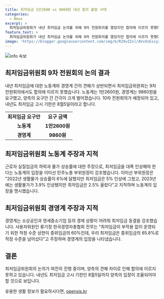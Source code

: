 ```yaml
---
title: 최저임금 1만2600 vs 9860원 내년 합의 불발 사태
categories:
  - News
excerpt: >
  최저임금위원회가 내년 최저임금 논의를 위해 9차 전원회의를 열었지만 합의에 이르지 못했다. 노동계는 1만2600원, 경영계는 9860원을 요구하며 각자 주장했고, 노동계는 물가 상승률과 근로자 실질임금 하락을 강조했다. 한편, 경영계는 최저임금 동결을 주장했고, 양측은 합의에 실패하며 1차 수정안을 내놓았다. 다음 회의는 11일이고, 내년 최저임금 고시 기한은 8월5일이다.
feature_text: >
  최저임금위원회가 내년 최저임금 논의를 위해 9차 전원회의를 열었지만 합의에 이르지 못했다. 노동계는 1만2600원, 경영계는 9860원을 요구하며 각자 주장했고, 노동계는 물가 상승률과 근로자 실질임금 하락을 강조했다. 한편, 경영계는 최저임금 동결을 주장했고, 양측은 합의에 실패하며 1차 수정안을 내놓았다. 다음 회의는 11일이고, 내년 최저임금 고시 기한은 8월5일이다.
image: 'https://blogger.googleusercontent.com/img/b/R29vZ2xl/AVvXsEixyZcFfHzMRdzZMjFBmAUKJYCLCGyLL1o632UiGVXcaFdKo_bkvkuCioo0uUKlGfBVcT3P84aROyZIXSBEx3Aw5nCQ3pTgDom1WDC4m8eifvWiAmWEEVb4x6G_l8C0QH225ldMjyaFvpxGEBGNO37VmDTDMHGhJPq73UglMfDca1-0aw/s1600/blogspot.png'
---
```


<p><img src="https://blogger.googleusercontent.com/img/b/R29vZ2xl/AVvXsEixyZcFfHzMRdzZMjFBmAUKJYCLCGyLL1o632UiGVXcaFdKo_bkvkuCioo0uUKlGfBVcT3P84aROyZIXSBEx3Aw5nCQ3pTgDom1WDC4m8eifvWiAmWEEVb4x6G_l8C0QH225ldMjyaFvpxGEBGNO37VmDTDMHGhJPq73UglMfDca1-0aw/s1600/blogspot.png" alt="info 속보" /></p>

<h2 data-ke-size="size26">최저임금위원회 9차 전원회의 논의 결과</h2>

<p data-ke-size="size16">내년 최저임금에 대한 노동계와 경영계 간의 견해가 상반되면서 최저임금위원회는 9차 전원회의에서도 합의에 이르지 못했습니다. 노동계는 1만2600원, 경영계는 9860원을 요구했고, 양측의 요구안 간 간극이 크게 벌어졌습니다. 10차 전원회의가 예정되어 있고, 내년도 최저임금 고시 기한은 8월5일이라고 합니다.</p>

<table>
    <tbody>
        <tr>
            <td style="text-align: center; height: 17px;"><b>최저임금 요구안</b></td>
            <td style="text-align: center; height: 17px;"><b>요구 금액</b></td>
        </tr>
        <tr>
            <td style="text-align: center; height: 17px;"><b>노동계</b></td>
            <td style="text-align: center; height: 17px;"><b>1만2600원</b></td>
        </tr>
        <tr>
            <td style="text-align: center; height: 17px;"><b>경영계</b></td>
            <td style="text-align: center; height: 17px;"><b>9860원</b></td>
        </tr>
    </tbody>
</table>

<h2 data-ke-size="size26">최저임금위원회 노동계 주장과 지적</h2>

<p data-ke-size="size16">근로자 실질임금의 하락과 물가 상승률에 대한 주장으로, 최저임금을 대폭 인상해야 한다는 노동계의 입장을 이미선 민주노총 부위원장이 강조했습니다. 이미선 부위원장은 "2022년 생활물가 상승률이 6%에 달했지만 최저임금은 5% 인상에 그쳤고, 2023년에는 생활물가가 3.9% 인상됐지만 최저임금은 2.5% 올랐다"고 지적하며 노동계의 입장을 명시했습니다.</p>

<h2 data-ke-size="size26">최저임금위원회 경영계 주장과 지적</h2>

<p data-ke-size="size16">경영계는 소상공인과 영세중소기업 등의 경제 상황이 어려워 최저임금 동결을 강조했습니다. 사용자위원인 류기정 한국경영자총협회 전무는 "최저임금이 부작용 없이 운영되기 위한 적정 수준 상한이 중위임금의 60%인데, 우리 최저임금은 중위임금의 65.8%로 적정 수준을 넘어섰다"고 주장하며 경영계의 입장을 나타냈습니다.</p>

<h2 data-ke-size="size26">결론</h2>

<p data-ke-size="size16">최저임금위원회의 논의가 여전히 진행 중이며, 양측의 견해 차이로 인해 합의에 이르지 못하고 있습니다. 내년도 최저임금 고시 기한인 8월5일까지 양측의 입장이 조율되어야 할 것으로 보입니다.</p>
유용한 생활 정보가 필요하시다면, <a href="https://opensis.kr" rel="dofollow">opensis.kr</a>


